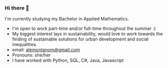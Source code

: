 ### Hi there 👋
I'm currently studying my Bachelor in Applied Mathematics.
- I'm open to work part-time and/or full-time throughout the summer :) 
- My biggest interest lays in sustainability, would love to work towards the finding of sustainable solutions for urban development and social inequalities. 
- email: alemontanom@gmail.com
- Pronouns: she/her
- I have worked with Python, SQL, C#, Java, Javascript
<!--
**alemontanom/alemontanom** is a ✨ _special_ ✨ repository because its `README.md` (this file) appears on your GitHub profile.

Here are some ideas to get you started:

- 🔭 I’m currently working on ...
- 🌱 I’m currently learning ...
- 👯 I’m looking to collaborate on ...
- 🤔 I’m looking for help with ...
- 💬 Ask me about ...
- 📫 How to reach me: ...
- 😄 Pronouns: ...
- ⚡ Fun fact: ...
-->
